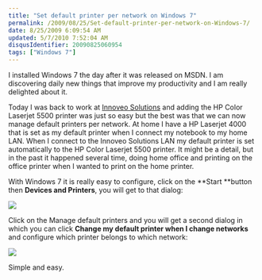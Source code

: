 ```yaml
---
title: "Set default printer per network on Windows 7"
permalink: /2009/08/25/Set-default-printer-per-network-on-Windows-7/
date: 8/25/2009 6:09:54 AM
updated: 5/7/2010 7:52:04 AM
disqusIdentifier: 20090825060954
tags: ["Windows 7"]
---
```

I installed Windows 7 the day after it was released on MSDN. I am discovering daily new things that improve my productivity and I am really delighted about it.

Today I was back to work at [Innoveo Solutions](http://www.innoveo.com/) and adding the HP Color Laserjet 5500 printer was just so easy but the best was that we can now manage default printers per network. At home I have a HP Laserjet 4000 that is set as my default printer when I connect my notebook to my home LAN. When I connect to the Innoveo Solutions LAN my default printer is set automatically to the HP Color Laserjet 5500 printer. It might be a detail, but in the past it happened several time, doing home office and printing on the office printer when I wanted to print on the home printer.
<!-- more -->

With Windows 7 it is really easy to configure, click on the **Start **button then **Devices and Printers**, you will get to that dialog:

![](/images/2009/Set-default-printer-per-network-on-Windows-7-1.png)

Click on the Manage default printers and you will get a second dialog in which you can click **Change my default printer when I change networks** and configure which printer belongs to which network:

![](/images/2009/Set-default-printer-per-network-on-Windows-7-2.png)

Simple and easy.
